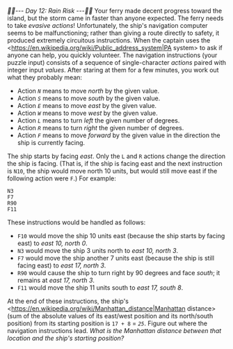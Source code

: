 *:calendar::calendar:--- Day 12: Rain Risk ---:calendar::calendar:*
Your ferry made decent progress toward the island, but the storm came in faster than anyone expected. The ferry needs to take *evasive actions*!
Unfortunately, the ship's navigation computer seems to be malfunctioning; rather than giving a route directly to safety, it produced extremely circuitous instructions. When the captain uses the <https://en.wikipedia.org/wiki/Public_address_system|PA system> to ask if anyone can help, you quickly volunteer.
The navigation instructions (your puzzle input) consists of a sequence of single-character *actions* paired with integer input *values*. After staring at them for a few minutes, you work out what they probably mean:

- Action *`N`* means to move *north* by the given value.
- Action *`S`* means to move *south* by the given value.
- Action *`E`* means to move *east* by the given value.
- Action *`W`* means to move *west* by the given value.
- Action *`L`* means to turn *left* the given number of degrees.
- Action *`R`* means to turn *right* the given number of degrees.
- Action *`F`* means to move *forward* by the given value in the direction the ship is currently facing.

The ship starts by facing *east*. Only the `L` and `R` actions change the direction the ship is facing. (That is, if the ship is facing east and the next instruction is `N10`, the ship would move north 10 units, but would still move east if the following action were `F`.)
For example:
```F10
N3
F7
R90
F11
```
These instructions would be handled as follows:

- `F10` would move the ship 10 units east (because the ship starts by facing east) to *east 10, north 0*.
- `N3` would move the ship 3 units north to *east 10, north 3*.
- `F7` would move the ship another 7 units east (because the ship is still facing east) to *east 17, north 3*.
- `R90` would cause the ship to turn right by 90 degrees and face *south*; it remains at *east 17, north 3*.
- `F11` would move the ship 11 units south to *east 17, south 8*.

At the end of these instructions, the ship's <https://en.wikipedia.org/wiki/Manhattan_distance|Manhattan distance> (sum of the absolute values of its east/west position and its north/south position) from its starting position is `17 + 8` = *`25`*.
Figure out where the navigation instructions lead. *What is the Manhattan distance between that location and the ship's starting position?*
